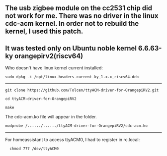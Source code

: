 The usb zigbee module on the cc2531 chip did not work for me. There was no driver in the linux cdc-acm kernel. 
In order not to rebuild the kernel, I used this patch.
---
It was tested only on Ubuntu noble kernel 6.6.63-ky orangepirv2(riscv64)
---

Who doesn't have linux kernel current installed:

    sudo dpkg -i /opt/linux-headers-current-ky_1.x.x_riscv64.deb

------

    git clone https://github.com/Tolcen/ttyACM-driver-for-OrangepiRV2.git

    cd ttyACM-driver-for-OrangepiRV2

    make

The cdc-acm.ko file will appear in the folder. 

    modprobe /....../....../ttyACM-driver-for-OrangepiRV2/cdc-acm.ko
----
For homeassistant to access ttyACM0, I had to register in rc.local:

      chmod 777 /dev/ttyACM0

    
